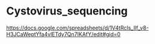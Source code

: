 # Cystovirus_sequencing

https://docs.google.com/spreadsheets/d/1V4tRcIs_Ilf_v8-H3JCaWeptYfa4vlETdy7Qn7IKAfY/edit#gid=0
